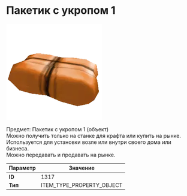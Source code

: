 # Пакетик с укропом 1

![Item Image](../img/1317.webp?raw=true)

Предмет: Пакетик с укропом 1 (объект)<br>Можно получить только на станке для крафта или купить на рынке.<br>Используется для установки возле или внутри своего дома или бизнеса.<br>Можно передавать и продавать на рынке.


| Параметр | Значение |
|----------|----------|
| **ID** | 1317 |
| **Тип** | ITEM_TYPE_PROPERTY_OBJECT |

